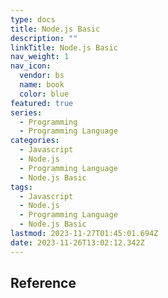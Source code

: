 ```yaml
---
type: docs
title: Node.js Basic
description: ""
linkTitle: Node.js Basic
nav_weight: 1
nav_icon:
  vendor: bs
  name: book
  color: blue
featured: true
series:
  - Programming
  - Programming Language
categories:
  - Javascript
  - Node.js
  - Programming Language
  - Node.js Basic
tags:
  - Javascript
  - Node.js
  - Programming Language
  - Node.js Basic
lastmod: 2023-11-27T01:45:01.694Z
date: 2023-11-26T13:02:12.342Z
---
```


## Reference

